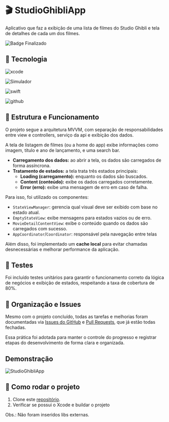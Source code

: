 # 🎬 StudioGhibliApp

Aplicativo que faz a exibição de uma lista de filmes do Studio Ghibli e tela de detalhes de cada um dos filmes. 

![Badge Finalizado](https://img.shields.io/static/v1?label=STATUS&message=FINALIZADO&color=green&style=for-the-badge)




## 📱 Tecnologia

![xcode](https://img.shields.io/badge/Xcode-14.2-blue?style=for-the-badge&logo=xcode&logoColor=white)

![Simulador](https://img.shields.io/badge/Simulator-iPhone%2014%20%7C%20iOS%2016.2-lightgrey?style=for-the-badge&logo=apple&logoColor=black)
  
![swift](https://img.shields.io/badge/Swift-FA7343?style=for-the-badge&logo=swift&logoColor=white)

![github](https://img.shields.io/badge/GitHub-100000?style=for-the-badge&logo=github&logoColor=white)



## 🧩 Estrutura e Funcionamento

O projeto segue a arquitetura MVVM, com separação de responsabilidades entre view e controllers, serviço da api e exibição dos dados. 

A tela de listagem de filmes (ou a home do app) exibe informações como imagem, título e ano de lançamento, e uma search bar. 
- **Carregamento dos dados:** ao abrir a tela, os dados são carregados de forma assíncrona.
- **Tratamento de estados:** a tela trata três estados principais:
    - **Loading (carregamento):** enquanto os dados são buscados.
    - **Content (conteúdo):** exibe os dados carregados corretamente.
    - **Error (erro):** exibe uma mensagem de erro em caso de falha.

Para isso, foi utilizado os componentes: 
- `StateViewManager`: gerencia qual visual deve ser exibido com base no estado atual.
- `ÈmptyStateView`: exibe mensagens para estados vazios ou de erro.
- `MovieDetailContentView`: exibe o conteúdo quando os dados são carregados com sucesso.
- `AppCoordinator`/`Coordinator`: responsável pela navegação entre telas

Além disso, foi implementado um **cache local** para evitar chamadas desnecessárias e melhorar performance da aplicação.



## 🧪 Testes

Foi incluído testes unitários para garantir o funcionamento correto da lógica de negócios e exibição de estados, respeitando a taxa de cobertura de 80%.


## 📌 Organização e Issues

Mesmo com o projeto concluído, todas as tarefas e melhorias foram documentadas via [Issues do GitHub](https://github.com/BiancaButti/StudioGhibliApp/issues?q=is%3Aissue+state%3Aclosed) e [Pull Requests](https://github.com/BiancaButti/StudioGhibliApp/pulls?q=is%3Apr+is%3Aclosed), que já estão todas fechadas.

Essa prática foi adotada para manter o controle do progresso e registrar etapas do desenvolvimento de forma clara e organizada.


## Demonstração 

![StudioGhibliApp](https://github.com/user-attachments/assets/937a6771-9325-4bf5-8e94-ff36f419a502)


## 🚀 Como rodar o projeto
1. Clone este [repositório](https://github.com/BiancaButti/StudioGhibliApp.git).
2. Verificar se possui o Xcode e buildar o projeto

Obs.: Não foram inseridos libs externas. 

